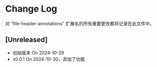 # Change Log

对 “file-header-annotations” 扩展名的所有重要更改都将记录在此文件中。

## [Unreleased]

- 初始版本 On 2024-10-29
- v0.0.1 On 2024-10-30，添加了功能